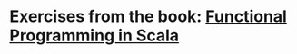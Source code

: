 # Exercises from the book: [Functional Programming in Scala](https://www.manning.com/books/functional-programming-in-scala)